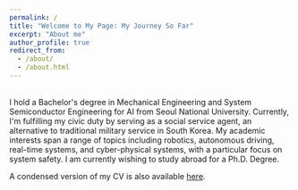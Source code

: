 ```yaml
---
permalink: /
title: "Welcome to My Page: My Journey So Far"
excerpt: "About me"
author_profile: true
redirect_from: 
  - /about/
  - /about.html
---
```

<br/>
I hold a Bachelor's degree in Mechanical Engineering and System Semiconductor Engineering for AI from Seoul National University. Currently, I'm fulfilling my civic duty by serving as a social service agent, an alternative to traditional military service in South Korea. My academic interests span a range of topics including robotics, autonomous driving, real-time systems, and cyber-physical systems, with a particular focus on system safety. I am currently wishing to study abroad for a Ph.D. Degree.

A condensed version of my CV is also available [here](http://sunho001215.github.io/files/sk-cv.pdf).
